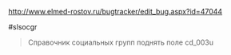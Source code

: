 http://www.elmed-rostov.ru/bugtracker/edit_bug.aspx?id=47044

#slsocgr

>	Справочник социальных групп поднять поле cd_003u


